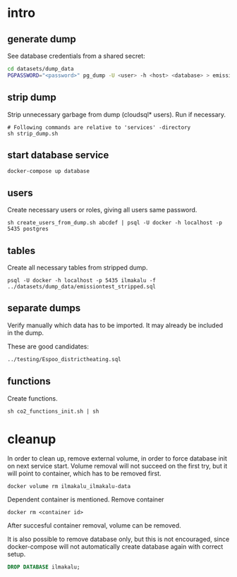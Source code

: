 # intro


## generate dump

See database credentials from a shared secret:

```sh
cd datasets/dump_data
PGPASSWORD="<password>" pg_dump -U <user> -h <host> <database> > emissiontest.sql
```
## strip dump

Strip unnecessary garbage from dump (cloudsql* users). Run if necessary.

```
# Following commands are relative to 'services' -directory
sh strip_dump.sh
```

## start database service
```
docker-compose up database
```

## users

Create necessary users or roles, giving all users same password.

```
sh create_users_from_dump.sh abcdef | psql -U docker -h localhost -p 5435 postgres
```

## tables

Create all necessary tables from stripped dump.

```
psql -U docker -h localhost -p 5435 ilmakalu -f ../datasets/dump_data/emissiontest_stripped.sql
```

## separate dumps

Verify manually which data has to be imported. It may already be included in the dump.

These are good candidates:

```sh
../testing/Espoo_districtheating.sql
```

## functions

Create functions.

```
sh co2_functions_init.sh | sh
```

# cleanup

In order to clean up, remove external volume, in order to force database init on next service start.
Volume removal will not succeed on the first try, but it will point to
container, which has to be removed first.

```
docker volume rm ilmakalu_ilmakalu-data
```

Dependent container is mentioned. Remove container

```
docker rm <container id>
```

After succesful container removal, volume can be removed.

It is also possible to remove database only, but this is not encouraged, since
docker-compose will not automatically create database again with correct setup.

```sql
DROP DATABASE ilmakalu;
```